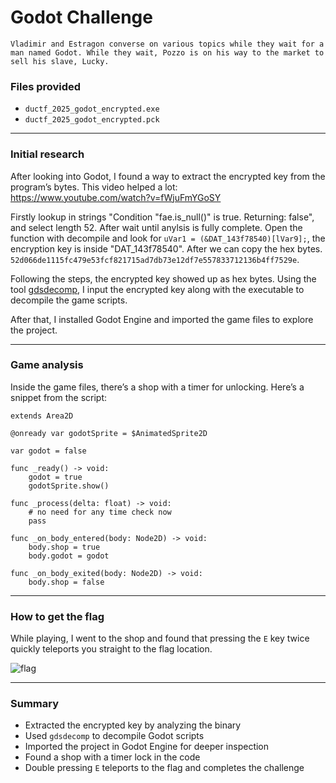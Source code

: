 # Godot Challenge
```
Vladimir and Estragon converse on various topics while they wait for a man named Godot. While they wait, Pozzo is on his way to the market to sell his slave, Lucky.
```

### Files provided

- `ductf_2025_godot_encrypted.exe`  
- `ductf_2025_godot_encrypted.pck`

---

### Initial research

After looking into Godot, I found a way to extract the encrypted key from the program’s bytes. This video helped a lot:  
https://www.youtube.com/watch?v=fWjuFmYGoSY

Firstly lookup in strings "Condition \"fae.is_null()\" is true. Returning: false", and select length 52. After wait until anylsis is fully complete. Open the function with decompile and look for `uVar1 = (&DAT_143f78540)[lVar9];`, the encryption key is inside "DAT_143f78540". After we can copy the hex bytes.
`52d066de1115fc479e53fcf821715ad7db73e12df7e557833712136b4ff7529e`. 

Following the steps, the encrypted key showed up as hex bytes. Using the tool [gdsdecomp](https://github.com/GDRETools/gdsdecomp), I input the encrypted key along with the executable to decompile the game scripts.  



After that, I installed Godot Engine and imported the game files to explore the project.

---

### Game analysis

Inside the game files, there’s a shop with a timer for unlocking. Here’s a snippet from the script:

```gdscript
extends Area2D

@onready var godotSprite = $AnimatedSprite2D

var godot = false

func _ready() -> void:
	godot = true
	godotSprite.show()

func _process(delta: float) -> void:
	# no need for any time check now
	pass

func _on_body_entered(body: Node2D) -> void:
	body.shop = true
	body.godot = godot

func _on_body_exited(body: Node2D) -> void:
	body.shop = false
````

---

### How to get the flag

While playing, I went to the shop and found that pressing the `E` key twice quickly teleports you straight to the flag location.

![flag](https://github.com/vmbx/writeups/blob/main/2025/DownUnderCTF%202025/rev/godot/flag_go.png)

---

### Summary

* Extracted the encrypted key by analyzing the binary
* Used `gdsdecomp` to decompile Godot scripts
* Imported the project in Godot Engine for deeper inspection
* Found a shop with a timer lock in the code
* Double pressing `E` teleports to the flag and completes the challenge

